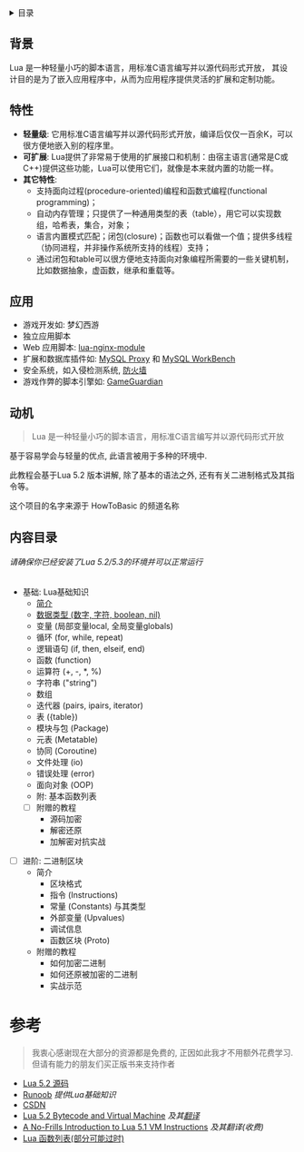 <details><summary>目录</summary>
<p>

- [背景](#背景)
- [特性](#特性)
- [应用场景](#应用)
- [动机](#动机)
- [内容目录](#内容目录)
- [资料引用 / 参考](#参考)

</p>
</details>

## 背景

Lua 是一种轻量小巧的脚本语言，用标准C语言编写并以源代码形式开放， 其设计目的是为了嵌入应用程序中，从而为应用程序提供灵活的扩展和定制功能。

## 特性

- __轻量级__: 它用标准C语言编写并以源代码形式开放，编译后仅仅一百余K，可以很方便地嵌入别的程序里。
- __可扩展__: Lua提供了非常易于使用的扩展接口和机制：由宿主语言(通常是C或C++)提供这些功能，Lua可以使用它们，就像是本来就内置的功能一样。
- __其它特性__:
    - 支持面向过程(procedure-oriented)编程和函数式编程(functional programming)；
    - 自动内存管理；只提供了一种通用类型的表（table），用它可以实现数组，哈希表，集合，对象；
    - 语言内置模式匹配；闭包(closure)；函数也可以看做一个值；提供多线程（协同进程，并非操作系统所支持的线程）支持；
    - 通过闭包和table可以很方便地支持面向对象编程所需要的一些关键机制，比如数据抽象，虚函数，继承和重载等。
    
## 应用

- 游戏开发如: 梦幻西游 <!-- 你觉得网易的我会给你链接吗? -->
- 独立应用脚本
- Web 应用脚本: <a href="https://github.com/openresty/lua-nginx-module" target="_blank">lua-nginx-module</a>
- 扩展和数据库插件如: <a href="https://downloads.mysql.com/docs/mysql-proxy-en.a4.pdf" target="_blank">MySQL Proxy</a> 和 <a href="https://www.mysql.com/cn/products/workbench/index.html" target="_blank">MySQL WorkBench</a>
- 安全系统，如入侵检测系统, <a href="https://www.bt.cn/bbs/thread-13647-1-1.html" target="_blank">防火墙</a>
- 游戏作弊的脚本引擎如: <a href="https://gameguardian.net" target="_blank">GameGuardian</a>

## 动机

> Lua 是一种轻量小巧的脚本语言，用标准C语言编写并以源代码形式开放

基于容易学会与轻量的优点, 此语言被用于多种的环境中.

此教程会基于Lua 5.2 版本讲解, 除了基本的语法之外, 还有有关二进制格式及其指令等。

这个项目的名字来源于 HowToBasic 的频道名称

## 内容目录
###### 请确保你已经安装了Lua 5.2/5.3的环境并可以正常运行
- 基础: Lua基础知识
    - [简介](#basic/intro)
    - [数据类型 (数字, 字符, boolean, nil)](#basic/data_types)
    - 变量 (局部变量local, 全局变量globals)
    - 循环 (for, while, repeat)
    - 逻辑语句 (if, then, elseif, end)
    - 函数 (function)
    - 运算符 (+, -, *, %)
    - 字符串 ("string")
    - 数组
    - 迭代器 (pairs, ipairs, iterator)
    - 表 ({table})
    - 模块与包 (Package)
    - 元表 (Metatable)
    - 协同 (Coroutine)
    - 文件处理 (io)
    - 错误处理 (error)
    - 面向对象 (OOP)
    - 附: 基本函数列表
    - [ ] 附赠的教程
        - 源码加密
        - 解密还原
        - 加解密对抗实战


- [ ] 进阶: 二进制区块
    - 简介
        - 区块格式
        - 指令 (Instructions)
        - 常量 (Constants) 与其类型
        - 外部变量 (Upvalues)
        - 调试信息
        - 函数区块 (Proto)
    - 附赠的教程
        - 如何加密二进制
        - 如何还原被加密的二进制
        - 实战示范


# 参考
> 我衷心感谢现在大部分的资源都是免费的, 正因如此我才不用额外花费学习. 但请有能力的朋友们买正版书来支持作者

- <a href="https://www.lua.org/source/5.2/index.html" target="_blank">Lua 5.2 源码</a>
- <a href="https://www.runoob.com/lua/lua-tutorial.html" target="_blank">Runoob</a> _提供Lua基础知识_
- <a href="https://blog.csdn.net" target="_blank">CSDN</a>
- <a href="http://files.catwell.info/misc/mirror/lua-5.2-bytecode-vm-dirk-laurie/lua52vm.html" target="_blank">Lua 5.2 Bytecode and Virtual Machine</a> _及其<a href="https://bbs.pediy.com/thread-222768.htm" target="_blank">翻译</a>_
- <a href="http://luaforge.net/docman/83/98/ANoFrillsIntroToLua51VMInstructions.pdf" target="_blank">A No-Frills Introduction to Lua 5.1 VM Instructions</a> _及其翻译(收费)_
- <a href="https://www.gammon.com.au/scripts/doc.php?lua" target="_blank">Lua 函数列表(部分可能过时)</a>
